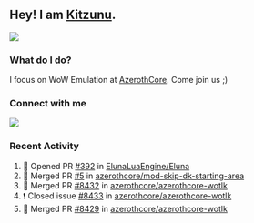 ## Hey! I am [Kitzunu](https://Github.com/Kitzunu).

<!--<a href="https://github-readme-stats.kitzunu.vercel.app/api?username=Kitzunu&show_icons=true&theme=dark">
  <img align="center" src="https://github-readme-stats.kitzunu.vercel.app/api?username=Kitzunu&show_icons=true&theme=dark" />
</a>-->
<a href="https://github-readme-stats.kitzunu.vercel.app/api?username=Kitzunu&show_icons=true&theme=dark">
  <img align="center" src="https://github-readme-stats.vercel.app/api/top-langs/?username=Kitzunu&layout=compact&theme=dark" />
</a>

### What do I do?

I focus on WoW Emulation at [AzerothCore](https://Github.com/AzerothCore). Come join us ;)

### Connect with me
[![](https://img.shields.io/badge/AzerothCore%20Discord-Connect%20with%20me!-green)](https://discord.com/invite/gkt4y2x)

### Recent Activity

<!--START_SECTION:activity-->
1. 💪 Opened PR [#392](https://github.com/ElunaLuaEngine/Eluna/pull/392) in [ElunaLuaEngine/Eluna](https://github.com/ElunaLuaEngine/Eluna)
2. 🎉 Merged PR [#5](https://github.com/azerothcore/mod-skip-dk-starting-area/pull/5) in [azerothcore/mod-skip-dk-starting-area](https://github.com/azerothcore/mod-skip-dk-starting-area)
3. 🎉 Merged PR [#8432](https://github.com/azerothcore/azerothcore-wotlk/pull/8432) in [azerothcore/azerothcore-wotlk](https://github.com/azerothcore/azerothcore-wotlk)
4. ❗️ Closed issue [#8433](https://github.com/azerothcore/azerothcore-wotlk/issues/8433) in [azerothcore/azerothcore-wotlk](https://github.com/azerothcore/azerothcore-wotlk)
5. 🎉 Merged PR [#8429](https://github.com/azerothcore/azerothcore-wotlk/pull/8429) in [azerothcore/azerothcore-wotlk](https://github.com/azerothcore/azerothcore-wotlk)
<!--END_SECTION:activity-->
